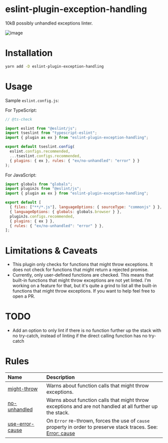 # eslint-plugin-exception-handling

10kB possibly unhandled exceptions linter.

![image](https://github.com/Akronae/eslint-plugin-exception-handling/assets/17302866/f77dd81a-09c5-4f41-a3f1-d017df1bb1b9)

# Installation

```bash
yarn add -D eslint-plugin-exception-handling
```

# Usage

Sample `eslint.config.js`:

For TypeScript:

```js
// @ts-check

import eslint from "@eslint/js";
import tseslint from "typescript-eslint";
import { plugin as ex } from "eslint-plugin-exception-handling";

export default tseslint.config(
  eslint.configs.recommended,
  ...tseslint.configs.recommended,
  { plugins: { ex }, rules: { "ex/no-unhandled": "error" } }
);
```

For JavaScript:

```js
import globals from "globals";
import pluginJs from "@eslint/js";
import { plugin as ex } from "eslint-plugin-exception-handling";

export default [
  { files: ["**/*.js"], languageOptions: { sourceType: "commonjs" } },
  { languageOptions: { globals: globals.browser } },
  pluginJs.configs.recommended,
  { plugins: { ex } },
  { rules: { "ex/no-unhandled": "error" } },
];
```

# Limitations & Caveats

- This plugin only checks for functions that might throw exceptions. It does not check for functions that might return a rejected promise.
- Currently, only user-defined functions are checked. This means that built-in functions that might throw exceptions are not yet linted. I'm working on a feature for that, but it's quite a grind to list all the built-in functions that might throw exceptions. If you want to help feel free to open a PR.

# TODO
- Add an option to only lint if there is no function further up the stack with no try-catch, instead of linting if the direct calling function has no try-catch

# Rules

<!-- begin auto-generated rules list -->

| Name                                             | Description                                                                                                                                                                                                   |
| :----------------------------------------------- | :------------------------------------------------------------------------------------------------------------------------------------------------------------------------------------------------------------ |
| [might-throw](docs/rules/might-throw.md)         | Warns about function calls that might throw exceptions.                                                                                                                                                       |
| [no-unhandled](docs/rules/no-unhandled.md)       | Warns about function calls that might throw exceptions and are not handled at all further up the stack.                                                                                                       |
| [use-error-cause](docs/rules/use-error-cause.md) | On `Error` re-thrown, forces the use of `cause` property in order to preserve stack traces. See: [Error: cause](https://developer.mozilla.org/en-US/docs/Web/JavaScript/Reference/Global_Objects/Error/cause) |

<!-- end auto-generated rules list -->
